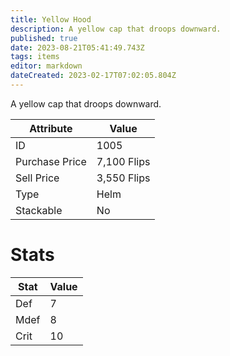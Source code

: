 ```yaml
---
title: Yellow Hood
description: A yellow cap that droops downward.
published: true
date: 2023-08-21T05:41:49.743Z
tags: items
editor: markdown
dateCreated: 2023-02-17T07:02:05.804Z
---
```


A yellow cap that droops downward.

|Attribute|Value|
|-|-|
|ID|1005|
|Purchase Price|7,100 Flips|
|Sell Price|3,550 Flips|
|Type|Helm|
|Stackable|No|

# Stats
|Stat|Value|
|-|-|
|Def|7|
|Mdef|8|
|Crit|10|
